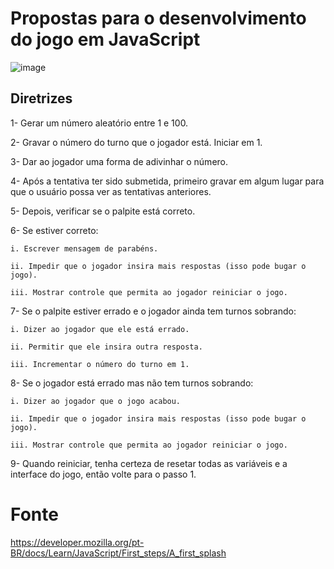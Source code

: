 # Propostas para o desenvolvimento do jogo em JavaScript

![image](https://user-images.githubusercontent.com/101356855/202557783-09dda643-df5e-42be-96bf-91a94ad73d4c.png)

## Diretrizes

1- Gerar um número aleatório entre 1 e 100.

2- Gravar o número do turno que o jogador está. Iniciar em 1.

3- Dar ao jogador uma forma de adivinhar o número.

4- Após a tentativa ter sido submetida, primeiro gravar em algum lugar para que o usuário possa ver as tentativas anteriores.

5- Depois, verificar se o palpite está correto.

6- Se estiver correto:

    i. Escrever mensagem de parabéns.
    
    ii. Impedir que o jogador insira mais respostas (isso pode bugar o jogo).
    
    iii. Mostrar controle que permita ao jogador reiniciar o jogo.
    
7- Se o palpite estiver errado e o jogador ainda tem turnos sobrando:

    i. Dizer ao jogador que ele está errado.
    
    ii. Permitir que ele insira outra resposta.
    
    iii. Incrementar o número do turno em 1.
    
8- Se o jogador está errado mas não tem turnos sobrando:

    i. Dizer ao jogador que o jogo acabou.
    
    ii. Impedir que o jogador insira mais respostas (isso pode bugar o jogo).
    
    iii. Mostrar controle que permita ao jogador reiniciar o jogo.
    
9- Quando reiniciar, tenha certeza de resetar todas as variáveis e a interface do jogo, então volte para o passo 1.

# Fonte
https://developer.mozilla.org/pt-BR/docs/Learn/JavaScript/First_steps/A_first_splash

